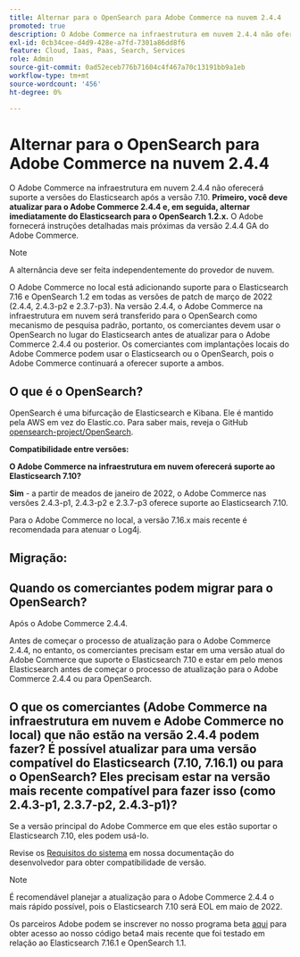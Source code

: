 ```yaml
---
title: Alternar para o OpenSearch para Adobe Commerce na nuvem 2.4.4
promoted: true
description: O Adobe Commerce na infraestrutura em nuvem 2.4.4 não oferecerá suporte a versões do Elasticsearch após a 7.10. **Primeiro, é necessário atualizar para o Adobe Commerce 2.4.4 e, em seguida, mudar imediatamente do Elasticsearch para o OpenSearch 1.2.x.** O Adobe fornecerá instruções detalhadas mais próximas da versão 2.4.4 GA do Adobe Commerce.
exl-id: 0cb34cee-d4d9-428e-a7fd-7301a86dd8f6
feature: Cloud, Iaas, Paas, Search, Services
role: Admin
source-git-commit: 0ad52eceb776b71604c4f467a70c13191bb9a1eb
workflow-type: tm+mt
source-wordcount: '456'
ht-degree: 0%

---
```


# Alternar para o OpenSearch para Adobe Commerce na nuvem 2.4.4

O Adobe Commerce na infraestrutura em nuvem 2.4.4 não oferecerá suporte a versões do Elasticsearch após a versão 7.10. **Primeiro, você deve atualizar para o Adobe Commerce 2.4.4 e, em seguida, alternar imediatamente do Elasticsearch para o OpenSearch 1.2.x.** O Adobe fornecerá instruções detalhadas mais próximas da versão 2.4.4 GA do Adobe Commerce.

>[!NOTE]
>
>A alternância deve ser feita independentemente do provedor de nuvem.

O Adobe Commerce no local está adicionando suporte para o Elasticsearch 7.16 e OpenSearch 1.2 em todas as versões de patch de março de 2022 (2.4.4, 2.4.3-p2 e 2.3.7-p3). Na versão 2.4.4, o Adobe Commerce na infraestrutura em nuvem será transferido para o OpenSearch como mecanismo de pesquisa padrão, portanto, os comerciantes devem usar o OpenSearch no lugar do Elasticsearch antes de atualizar para o Adobe Commerce 2.4.4 ou posterior. Os comerciantes com implantações locais do Adobe Commerce podem usar o Elasticsearch ou o OpenSearch, pois o Adobe Commerce continuará a oferecer suporte a ambos.


## O que é o OpenSearch?

OpenSearch é uma bifurcação de Elasticsearch e Kibana. Ele é mantido pela AWS em vez do Elastic.co. Para saber mais, reveja o GitHub [opensearch-project/OpenSearch](https://github.com/opensearch-project/OpenSearch).

**Compatibilidade entre versões:**

**O Adobe Commerce na infraestrutura em nuvem oferecerá suporte ao Elasticsearch 7.10?**

**Sim** - a partir de meados de janeiro de 2022, o Adobe Commerce nas versões 2.4.3-p1, 2.4.3-p2 e 2.3.7-p3 oferece suporte ao Elasticsearch 7.10.

Para o Adobe Commerce no local, a versão 7.16.x mais recente é recomendada para atenuar o Log4j.

## Migração:

## Quando os comerciantes podem migrar para o OpenSearch?

Após o Adobe Commerce 2.4.4.

Antes de começar o processo de atualização para o Adobe Commerce 2.4.4, no entanto, os comerciantes precisam estar em uma versão atual do Adobe Commerce que suporte o Elasticsearch 7.10 e estar em pelo menos Elasticsearch antes de começar o processo de atualização para o Adobe Commerce 2.4.4 ou para OpenSearch.

## O que os comerciantes (Adobe Commerce na infraestrutura em nuvem e Adobe Commerce no local) que não estão na versão 2.4.4 podem fazer? É possível atualizar para uma versão compatível do Elasticsearch (7.10, 7.16.1) ou para o OpenSearch? Eles precisam estar na versão mais recente compatível para fazer isso (como 2.4.3-p1, 2.3.7-p2, 2.4.3-p1)?

Se a versão principal do Adobe Commerce em que eles estão suportar o Elasticsearch 7.10, eles podem usá-lo.

Revise os [Requisitos do sistema](https://experienceleague.adobe.com/docs/commerce-operations/installation-guide/system-requirements.html?lang=pt-BR) em nossa documentação do desenvolvedor para obter compatibilidade de versão.

>[!NOTE]
>
>É recomendável planejar a atualização para o Adobe Commerce 2.4.4 o mais rápido possível, pois o Elasticsearch 7.10 será EOL em maio de 2022.

Os parceiros Adobe podem se inscrever no nosso programa beta [aqui](https://experienceleague.adobe.com/docs/commerce-operations/release/beta-program.html?lang=pt-BR) para obter acesso ao nosso código beta4 mais recente que foi testado em relação ao Elasticsearch 7.16.1 e OpenSearch 1.1.
